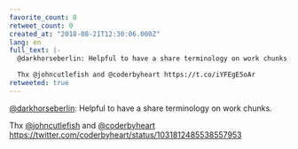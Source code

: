 ```yaml
---
favorite_count: 0
retweet_count: 0
created_at: "2018-08-21T12:30:06.000Z"
lang: en
full_text: |-
  @darkhorseberlin: Helpful to have a share terminology on work chunks. 

  Thx @johncutlefish and @coderbyheart https://t.co/iYFEgE5oAr
retweeted: true
---
```


[@darkhorseberlin](https://twitter.com/darkhorseberlin): Helpful to have a share
terminology on work chunks.

Thx [@johncutlefish](https://twitter.com/johncutlefish) and
[@coderbyheart](https://twitter.com/coderbyheart)
<https://twitter.com/coderbyheart/status/1031812485538557953>
